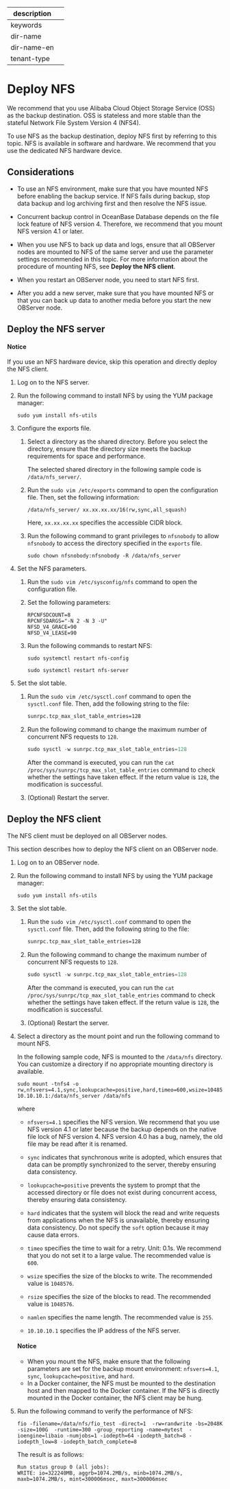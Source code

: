 |description||
|---|---|
|keywords||
|dir-name||
|dir-name-en||
|tenant-type||

# Deploy NFS

We recommend that you use Alibaba Cloud Object Storage Service (OSS) as the backup destination. OSS is stateless and more stable than the stateful Network File System Version 4 (NFS4).

To use NFS as the backup destination, deploy NFS first by referring to this topic. NFS is available in software and hardware. We recommend that you use the dedicated NFS hardware device.

## Considerations

* To use an NFS environment, make sure that you have mounted NFS before enabling the backup service. If NFS fails during backup, stop data backup and log archiving first and then resolve the NFS issue.

* Concurrent backup control in OceanBase Database depends on the file lock feature of NFS version 4. Therefore, we recommend that you mount NFS version 4.1 or later.

* When you use NFS to back up data and logs, ensure that all OBServer nodes are mounted to NFS of the same server and use the parameter settings recommended in this topic. For more information about the procedure of mounting NFS, see **Deploy the NFS client**.

* When you restart an OBServer node, you need to start NFS first.

* After you add a new server, make sure that you have mounted NFS or that you can back up data to another media before you start the new OBServer node.

## Deploy the NFS server

<main id="notice" type='notice'>
<h4>Notice</h4>
<p>If you use an NFS hardware device, skip this operation and directly deploy the NFS client. </p>
</main>

1. Log on to the NFS server.

2. Run the following command to install NFS by using the YUM package manager:

   ```shell
   sudo yum install nfs-utils
   ```

3. Configure the exports file.

   1. Select a directory as the shared directory. Before you select the directory, ensure that the directory size meets the backup requirements for space and performance.

      The selected shared directory in the following sample code is `/data/nfs_server/`.

   2. Run the `sudo vim /etc/exports` command to open the configuration file. Then, set the following information:

      ```shell
      /data/nfs_server/ xx.xx.xx.xx/16(rw,sync,all_squash)
      ```

      Here, `xx.xx.xx.xx` specifies the accessible CIDR block.

   3. Run the following command to grant privileges to `nfsnobody` to allow `nfsnobody` to access the directory specified in the `exports` file.

      ```shell
      sudo chown nfsnobody:nfsnobody -R /data/nfs_server
      ```

4. Set the NFS parameters.

   1. Run the `sudo vim /etc/sysconfig/nfs` command to open the configuration file.

   2. Set the following parameters:

      ```shell
      RPCNFSDCOUNT=8
      RPCNFSDARGS="-N 2 -N 3 -U"
      NFSD_V4_GRACE=90
      NFSD_V4_LEASE=90
      ```

   3. Run the following commands to restart NFS:

      ```shell
      sudo systemctl restart nfs-config

      sudo systemctl restart nfs-server
      ```

5. Set the slot table.

   1. Run the `sudo vim /etc/sysctl.conf` command to open the `sysctl.conf` file. Then, add the following string to the file:

      ```xml
      sunrpc.tcp_max_slot_table_entries=128
      ```

   2. Run the following command to change the maximum number of concurrent NFS requests to `128`.

      ```sql
      sudo sysctl -w sunrpc.tcp_max_slot_table_entries=128
      ```

      After the command is executed, you can run the `cat /proc/sys/sunrpc/tcp_max_slot_table_entries` command to check whether the settings have taken effect. If the return value is `128`, the modification is successful.

   3. (Optional) Restart the server.

## Deploy the NFS client

The NFS client must be deployed on all OBServer nodes.

This section describes how to deploy the NFS client on an OBServer node.

1. Log on to an OBServer node.

2. Run the following command to install NFS by using the YUM package manager:

   ```shell
   sudo yum install nfs-utils
   ```

3. Set the slot table.

   1. Run the `sudo vim /etc/sysctl.conf` command to open the `sysctl.conf` file. Then, add the following string to the file:

      ```xml
      sunrpc.tcp_max_slot_table_entries=128
      ```

   2. Run the following command to change the maximum number of concurrent NFS requests to `128`.

      ```sql
      sudo sysctl -w sunrpc.tcp_max_slot_table_entries=128
      ```

      After the command is executed, you can run the `cat /proc/sys/sunrpc/tcp_max_slot_table_entries` command to check whether the settings have taken effect. If the return value is `128`, the modification is successful.

   3. (Optional) Restart the server.

4. Select a directory as the mount point and run the following command to mount NFS.

   In the following sample code, NFS is mounted to the `/data/nfs` directory. You can customize a directory if no appropriate mounting directory is available.

   ```shell
   sudo mount -tnfs4 -o rw,nfsvers=4.1,sync,lookupcache=positive,hard,timeo=600,wsize=1048576,rsize=1048576,namlen=255 10.10.10.1:/data/nfs_server /data/nfs
   ```

   where

   * `nfsvers=4.1` specifies the NFS version. We recommend that you use NFS version 4.1 or later because the backup depends on the native file lock of NFS version 4. NFS version 4.0 has a bug, namely, the old file may be read after it is renamed.

   * `sync` indicates that synchronous write is adopted, which ensures that data can be promptly synchronized to the server, thereby ensuring data consistency.

   * `lookupcache=positive` prevents the system to prompt that the accessed directory or file does not exist during concurrent access, thereby ensuring data consistency.

   * `hard` indicates that the system will block the read and write requests from applications when the NFS is unavailable, thereby ensuring data consistency. Do not specify the `soft` option because it may cause data errors.

   * `timeo` specifies the time to wait for a retry. Unit: 0.1s. We recommend that you do not set it to a large value. The recommended value is `600`.

   * `wsize` specifies the size of the blocks to write. The recommended value is `1048576`.

   * `rsize` specifies the size of the blocks to read. The recommended value is `1048576`.

   * `namlen` specifies the name length. The recommended value is `255`.

   * `10.10.10.1` specifies the IP address of the NFS server.

   <main id="notice" type='notice'>
   <h4>Notice</h4>
   <ul>
   <li>When you mount the NFS, make ensure that the following parameters are set for the backup mount environment: <code>nfsvers=4.1</code>, <code>sync</code>, <code>lookupcache=positive</code>, and <code>hard</code>. </li>
   <li>In a Docker container, the NFS must be mounted to the destination host and then mapped to the Docker container. If the NFS is directly mounted in the Docker container, the NFS client may be hung. </li>
   </ul>
   </main>

5. Run the following command to verify the performance of NFS:

   ```shell
   fio -filename=/data/nfs/fio_test -direct=1  -rw=randwrite -bs=2048K -size=100G  -runtime=300 -group_reporting -name=mytest  -ioengine=libaio -numjobs=1 -iodepth=64 -iodepth_batch=8 -iodepth_low=8 -iodepth_batch_complete=8
   ```

   The result is as follows:

   ```shell
   Run status group 0 (all jobs):
   WRITE: io=322240MB, aggrb=1074.2MB/s, minb=1074.2MB/s, maxb=1074.2MB/s, mint=300006msec, maxt=300006msec
   ```

